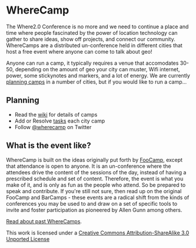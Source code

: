 # WhereCamp

The Where2.0 Conference is no more and we need to continue a place and time where people fascinated by the power of location technology can gather to share ideas, show off projects, and connect our community. WhereCamps are a distributed un-conference held in different cities that host a free event where anyone can come to talk about geo!

Anyone can run a camp, it typically requires a venue that accomodates 30-50, depending on the amount of geo your city can muster, Wifi internet, power, some stickynotes and markers, and a lot of energy. We are currently [planning camps](https://github.com/ajturner/wherecamp/wiki) in a number of cities, but if you would like to run a camp...
 
## Planning

* Read the [wiki](https://github.com/wherecamp/wherecamp/wiki) for details of camps
* Add or Resolve [tasks](https://github.com/wherecamp/wherecamp/issues) each city camp
* Follow [@wherecamp](http://twitter.com/wherecamp) on Twitter

## What is the event like?

WhereCamp is built on the ideas originally put forth by [FooCamp](http://wiki.oreillynet.com/foocamp06/index.cgi), except that attendance is open to anyone. It is an un-conference where the attendees drive the content of the sessions of the day, instead of having a prescribed schedule and set of content. Therefore, the event is what you make of it, and is only as fun as the people who attend. So be prepared to speak and contribute. If you're still not sure, then read up on the original FooCamp and BarCamps - these events are a radical shift from the kinds of conferences you may be used to and draw on a set of specific tools to invite and foster participation as pioneered by Allen Gunn among others.

[Read about past WhereCamps](http://wherecamp.org).

This work is licensed under a [Creative Commons Attribution-ShareAlike 3.0 Unported License](http://creativecommons.org/licenses/by-sa/3.0/)

